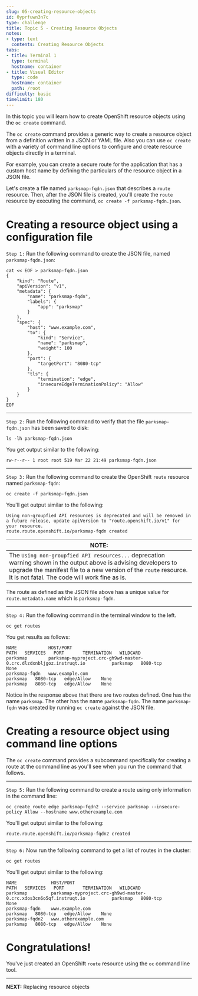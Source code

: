 ```yaml
---
slug: 05-creating-resource-objects
id: 0yprfuwn3n7c
type: challenge
title: Topic 5 - Creating Resource Objects
notes:
- type: text
  contents: Creating Resource Objects
tabs:
- title: Terminal 1
  type: terminal
  hostname: container
- title: Visual Editor
  type: code
  hostname: container
  path: /root
difficulty: basic
timelimit: 180
---
```

In this topic you will learn how to create OpenShift resource objects using the `oc create` command.

The `oc create` command provides a generic way to create a resource object from a definition written in a JSON or YAML file. Also you can use `oc create` with a variety of command line options to configure and create resource objects directly in a terminal.

For example, you can create a secure route for the application that has a custom host name by defining the particulars of the resource object in a JSON file.

Let's create a file named `parksmap-fqdn.json` that describes a `route` resource. Then, after the JSON file is created, you'll create the `route` resource by executing the command, `oc create -f parksmap-fqdn.json`.

# Creating a resource object using a configuration file

`Step 1:` Run the following command to create the JSON file, named `parksmap-fqdn.json`:

```
cat << EOF > parksmap-fqdn.json
{
    "kind": "Route",
    "apiVersion": "v1",
    "metadata": {
        "name": "parksmap-fqdn",
        "labels": {
            "app": "parksmap"
        }
    },
    "spec": {
        "host": "www.example.com",
        "to": {
            "kind": "Service",
            "name": "parksmap",
            "weight": 100
        },
        "port": {
            "targetPort": "8080-tcp"
        },
        "tls": {
            "termination": "edge",
            "insecureEdgeTerminationPolicy": "Allow"
        }
    }
}
EOF
```

----

`Step 2:` Run the following command to verify that the file `parksmap-fqdn.json` has been saved to disk:

```
ls -lh parksmap-fqdn.json
```

You get output similar to the following:

```
rw-r--r-- 1 root root 519 Mar 22 21:49 parksmap-fqdn.json
```

----

`Step 3:` Run the following command to create the OpenShift `route` resource named `parksmap-fqdn`:

```
oc create -f parksmap-fqdn.json
```

You'll get output similar to the following:

```
Using non-groupfied API resources is deprecated and will be removed in a future release, update apiVersion to "route.openshift.io/v1" for your resource.
route.route.openshift.io/parksmap-fqdn created
```

|NOTE:|
|----|
|The `Using non-groupfied API resources...` deprecation warning shown in the output above is advising developers to upgrade the manifest file to a new version of the `route` resource. It is not fatal. The code will work fine as is.|

The route as defined as the JSON file above has a unique value for `route.metadata.name` which is `parksmap-fqdn`.

----

`Step 4:` Run the following command in the terminal window to the left.

```
oc get routes
```

You get results as follows:

```
NAME            HOST/PORT                                                            PATH   SERVICES   PORT       TERMINATION   WILDCARD
parksmap        parksmap-myproject.crc-gh9wd-master-0.crc.dlzdxnbljgoz.instruqt.io          parksmap   8080-tcp                 None
parksmap-fqdn   www.example.com                                                             parksmap   8080-tcp   edge/Allow    None                                                      parksmap   8080-tcp   edge/Allow    None
```

Notice in the response above that there are two routes defined. One has the name `parksmap`. The other has the name `parksmap-fqdn`. The name `parksmap-fqdn` was created by running `oc create` against the JSON file.

# Creating a resource object using command line options

The `oc create` command provides a subcommand specifically for creating a route at the command line as you'll see when you run the command that follows.

----

`Step 5:` Run the following command to create a route using only information in the command line:

```
oc create route edge parksmap-fqdn2 --service parksmap --insecure-policy Allow --hostname www.otherexample.com
```

You'll get output similar to the following:

```
route.route.openshift.io/parksmap-fqdn2 created
```

----

`Step 6:` Now run the following command to get a list of routes in the cluster:

```
oc get routes
```

You'll get output similar to the following:

```
NAME             HOST/PORT                                                            PATH   SERVICES   PORT       TERMINATION   WILDCARD
parksmap         parksmap-myproject.crc-gh9wd-master-0.crc.xdos3cn6o5qf.instruqt.io          parksmap   8080-tcp                 None
parksmap-fqdn    www.example.com                                                             parksmap   8080-tcp   edge/Allow    None
parksmap-fqdn2   www.otherexample.com                                                        parksmap   8080-tcp   edge/Allow    None
```

# Congratulations!

 You've just created an OpenShift `route` resource using the `oc` command line tool.

----

**NEXT:** Replacing resource objects
